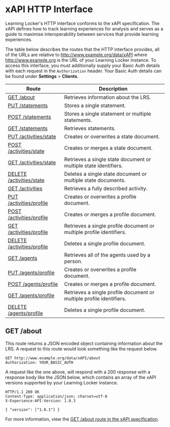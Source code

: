 ---
---

# xAPI HTTP Interface
Learning Locker's HTTP interface conforms to the xAPI specification. The xAPI defines how to track learning experiences for analysis and serves as a guide to maximise interoperability between services that provide learning experiences.

The table below describes the routes that the HTTP interface provides, all of the URLs are relative to http://www.example.org/data/xAPI where http://www.example.org is the URL of your Learning Locker instance. To access this interface, you must additionally supply your Basic Auth details with each request in the `Authorization` header. Your Basic Auth details can be found under **Settings** > **Clients**.

Route | Description
--- | ---
[GET /about](#get-about) | Retrieves information about the LRS.
[PUT /statements](../http-xapi-statements#put-statements) | Stores a single statement.
[POST /statements](../http-xapi-statements#post-statements) | Stores a single statement or multiple statements.
[GET /statements](../http-xapi-statements#get-statements) | Retrieves statements.
[PUT /activities/state](../http-xapi-states#put-activitiesstate) | Creates or overwrites a state document.
[POST /activities/state](../http-xapi-states#post-activitiesstate) | Creates or merges a state document.
[GET /activities/state](../http-xapi-states#get-activitiesstate) | Retrieves a single state document or multiple state identifiers.
[DELETE /activities/state](../http-xapi-states#delete-activitiesstate) | Deletes a single state document or multiple state documents.
[GET /activities](../http-xapi-activities#get-activities) | Retrieves a fully described activity.
[PUT /activities/profile](../http-xapi-activities#put-activitiesprofile) | Creates or overwrites a profile document.
[POST /activities/profile](../http-xapi-activities#post-activitiesprofile) | Creates or merges a profile document.
[GET /activities/profile](../http-xapi-activities#get-activitiesprofile) | Retrieves a single profile document or multiple profile identifiers.
[DELETE /activities/profile](../http-xapi-activities#delete-activitiesprofile) | Deletes a single profile document.
[GET /agents](../http-xapi-agents#get-agents) | Retrieves all of the agents used by a person.
[PUT /agents/profile](../http-xapi-agents#put-agentsprofile) | Creates or overwrites a profile document.
[POST /agents/profile](../http-xapi-agents#post-agentsprofile) | Creates or merges a profile document.
[GET /agents/profile](../http-xapi-agents#get-agentsprofile) | Retrieves a single profile document or multiple profile identifiers.
[DELETE /agents/profile](../http-xapi-agents#delete-agentsprofile) | Deletes a single profile document.

## GET /about
This route returns a JSON encoded object containing information about the LRS. A request to this route would look something like the request below.

```http
GET http://www.example.org/data/xAPI/about
Authorization: YOUR_BASIC_AUTH
```

A request like the one above, will respond with a 200 response with a response body like the JSON below, which contains an array of the xAPI versions supported by your Learning Locker instance.

```http
HTTP/1.1 200 OK
Content-Type: application/json; charset=utf-8
X-Experience-API-Version: 1.0.3

{ "version": ["1.0.1"] }
```

For more information, view the [GET /about route in the xAPI specification](https://github.com/adlnet/xAPI-Spec/blob/master/xAPI-Communication.md#28-about-resource).
